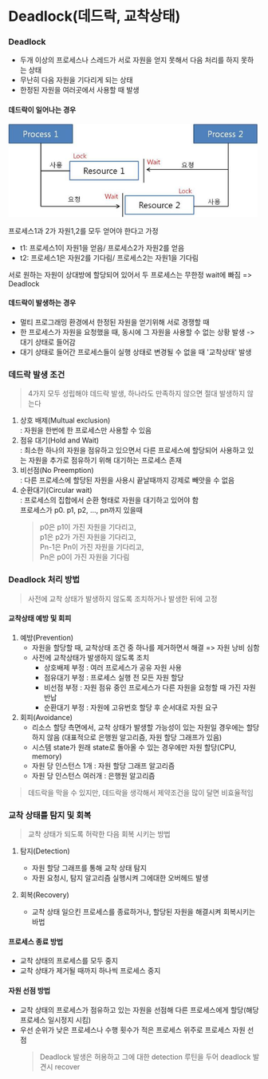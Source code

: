 # Deadlock(데드락, 교착상태)

### Deadlock
- 두개 이상의 프로세스나 스레드가 서로 자원을 얻지 못해서 다음 처리를 하지 못하는 상태
- 무난히 다음 자원을 기다리게 되는 상태
- 한정된 자원을 여러곳에서 사용할 때 발생

#### 데드락이 일어나는 경우
<img src="./pic/deadlock.jpg" width="500">

프로세스1과 2가 자원1,2를 모두 얻어야 한다고 가정
- t1: 프로세스1이 자원1을 얻음/ 프로세스2가 자원2를 얻음
- t2: 프로세스1은 자원2를 기다림/ 프로세스2는 자원1을 기다림

서로 원하는 자원이 상대방에 할당되어 있어서 두 프로세스는 무한정 wait에 빠짐 => Deadlock

#### 데드락이 발생하는 경우
- 멀티 프로그래밍 환경에서 한정된 자원을 얻기위해 서로 경쟁할 때
- 한 프로세스가 자원을 요청했을 때, 동시에 그 자원을 사용할 수 없는 상황 발생 -> 대기 상태로 들어감
- 대기 상태로 들어간 프로세스들이 실행 상태로 변경될 수 없을 때 '교착상태' 발생

### 데드락 발생 조건
>4가지 모두 성립해야 데드락 발생, 하나라도 만족하지 않으면 절대 발생하지 않는다
1. 상호 배제(Multual exclusion)  
   : 자원을 한번에 한 프로세스만 사용할 수 있음
2. 점유 대기(Hold and Wait)   
   : 최소한 하나의 자원을 점유하고 있으면서 다른 프로세스에 할당되어 사용하고 있는 자원을 추가로 점유하기 위해 대기하는 프로세스 존재
3. 비선점(No Preemption)  
   : 다른 프로세스에 할당된 자원을 사용시 끝날때까지 강제로 빼앗을 수 없음
4. 순환대기(Circular wait)  
   : 프로세스의 집합에서 순환 형태로 자원을 대기하고 있어야 함  
   프로세스가 p0. p1, p2, ..., pn까지 있을때
   > p0은 p1이 가진 자원을 기다리고,  
   p1은 p2가 가진 자원을 기다리고,   
   Pn-1은 Pn이 가진 자원을 기다리고,  
   Pn은 p0이 가진 자원을 기다림

### Deadlock 처리 방법
>사전에 교착 상태가 발생하지 않도록 조치하거나 발생한 뒤에 고정
#### 교착상태 예방 및 회피
1. 예방(Prevention)
    - 자원을 할당할 때, 교착상태 조건 중 하나를 제거하면서 해결 => 자원 낭비 심함
    - 사전에 교착상태가 발생하지 않도록 조치
        - 상호배제 부정 : 여러 프로세스가 공유 자원 사용
        - 점유대기 부정 : 프로세스 실행 전 모든 자원 할당
        - 비선점 부정 : 자원 점유 중인 프로세스가 다른 자원을 요청할 때 가진 자원 반납
        - 순환대기 부정 : 자원에 고유번호 할당 후 순서대로 자원 요구
2. 회피(Avoidance)
    - 리소스 할당 측면에서, 교착 상태가 발생할 가능성이 있는 자원일 경우에는 할당하지 않음 (대표적으로 은행원 알고리즘, 자원 할당 그래프가 있음)
    - 시스템 state가 원래 state로 돌아올 수 있는 경우에만 자원 할당(CPU, memory)
    - 자원 당 인스턴스 1개 : 자원 할당 그래프 알고리즘
    - 자원 당 인스턴스 여러개 : 은행원 알고리즘
> 데드락을 막을 수 있지만, 데드락을 생각해서 제약조건을 많이 달면 비효율적임

### 교착 상태를 탐지 및 회복
> 교착 상태가 되도록 허락한 다음 회복 시키는 방법
1. 탐지(Detection)
    - 자원 할당 그래프를 통해 교착 상태 탐지
    - 자원 요청시, 탐지 알고리즘 실행시켜 그에대한 오버헤드 발생

2. 회복(Recovery)
    - 교착 상태 일으킨 프로세스를 종료하거나, 할당된 자원을 해결시켜 회복시키는 바법

#### 프로세스 종료 방법
- 교착 상태의 프로세스를 모두 중지
- 교착 상태가 제거될 때까지 하나씩 프로세스 중지

#### 자원 선점 방법
- 교착 상태의 프로세스가 점유하고 있는 자원을 선점해 다른 프로세스에게 할당(해당 프로세스 일시정지 시킴)
- 우선 순위가 낮은 프로세스나 수행 횟수가 적은 프로세스 위주로 프로세스 자원 선점
  > Deadlock 발생은 허용하고 그에 대한 detection 루틴을 두어 deadlock 발견시 recover

